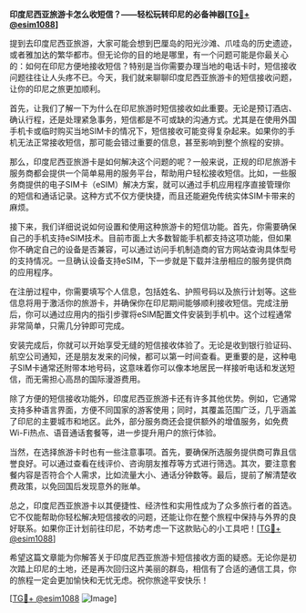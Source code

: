 **印度尼西亚旅游卡怎么收短信？——轻松玩转印尼的必备神器[[TG💪+ @esim1088](https://t.me/s/esim1088)]**

提到去印度尼西亚旅游，大家可能会想到巴厘岛的阳光沙滩、爪哇岛的历史遗迹，或者雅加达的繁华都市。但无论你的目的地是哪里，有一个问题可能是你最关心的：如何在印尼方便地接收短信？特别是当你需要办理当地的电话卡时，短信接收问题往往让人头疼不已。今天，我们就来聊聊印度尼西亚旅游卡的短信接收问题，让你的印尼之旅更加顺利。

首先，让我们了解一下为什么在印尼旅游时短信接收如此重要。无论是预订酒店、确认行程，还是处理紧急事务，短信都是不可或缺的沟通方式。尤其是在使用外国手机卡或临时购买当地SIM卡的情况下，短信接收可能变得复杂起来。如果你的手机无法正常接收短信，那可能会错过重要的信息，甚至影响到整个旅程的安排。

那么，印度尼西亚旅游卡是如何解决这个问题的呢？一般来说，正规的印尼旅游卡服务商都会提供一个简单易用的服务平台，帮助用户轻松接收短信。比如，一些服务商提供的电子SIM卡（eSIM）解决方案，就可以通过手机应用程序直接管理你的短信和通话记录。这种方式不仅方便快捷，而且还能避免传统实体SIM卡带来的麻烦。

接下来，我们详细说说如何设置和使用这种旅游卡的短信功能。首先，你需要确保自己的手机支持eSIM技术。目前市面上大多数智能手机都支持这项功能，但如果你不确定自己的设备是否兼容，可以通过访问手机制造商的官方网站查询具体型号的支持情况。一旦确认设备支持eSIM，下一步就是下载并注册相应的服务提供商的应用程序。

在注册过程中，你需要填写个人信息，包括姓名、护照号码以及旅行计划等。这些信息将用于激活你的旅游卡，并确保你在印尼期间能够顺利接收短信。完成注册后，你可以通过应用内的指引步骤将eSIM配置文件安装到手机中。这个过程通常非常简单，只需几分钟即可完成。

安装完成后，你就可以开始享受无缝的短信接收体验了。无论是收到银行验证码、航空公司通知，还是朋友发来的问候，都可以第一时间查看。更重要的是，这种电子SIM卡通常还附带本地号码，这意味着你可以像本地居民一样接听电话和发送短信，而无需担心高昂的国际漫游费用。

除了方便的短信接收功能外，印度尼西亚旅游卡还有许多其他优势。例如，它通常支持多种语言界面，方便不同国家的游客使用；同时，其覆盖范围广泛，几乎涵盖了印尼的主要城市和地区。此外，部分服务商还会提供额外的增值服务，如免费Wi-Fi热点、语音通话套餐等，进一步提升用户的旅行体验。

当然，在选择旅游卡时也有一些注意事项。首先，要确保所选服务提供商可靠且信誉良好。可以通过查看在线评价、咨询朋友推荐等方式进行筛选。其次，要注意套餐内容是否符合个人需求，比如流量大小、通话分钟数等。最后，提前了解清楚收费政策，以免回国后发现意外的账单。

总之，印度尼西亚旅游卡以其便捷性、经济性和实用性成为了众多旅行者的首选。它不仅能帮助你轻松解决短信接收的问题，还能让你在整个旅程中保持与外界的良好联系。如果你正计划前往印尼，不妨考虑一下这款贴心的小工具吧！[[TG💪+ @esim1088](https://t.me/s/esim1088)]

希望这篇文章能为你解答关于印度尼西亚旅游卡短信接收方面的疑惑。无论你是初次踏上印尼的土地，还是再次回归这片美丽的群岛，相信有了合适的通信工具，你的旅程一定会更加愉快和无忧无虑。祝你旅途平安快乐！

[[TG💪+ @esim1088](https://t.me/s/esim1088) ![Image](https://i.postimg.cc/4NQfJmqS/Snipaste-2025-05-13-00-14-12.png)]
